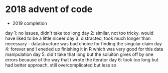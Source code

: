 # 2018 advent of code
- 2019 completion

day 1: no issues, didn't take too long
day 2: similar, not too tricky. would have liked to be a little niceer
day 3: distracted, took much longer than necessary - datastructure was bad choice for finding the singular claim
day 4: forever and I eneded up finishing it in R which was very good for this data manipulation
day 5: did't take that long but the soluiton gives off by one errors because of the way that i wrote the iterator
day 6: took too long but had better approach, still overcomplicated but less so
